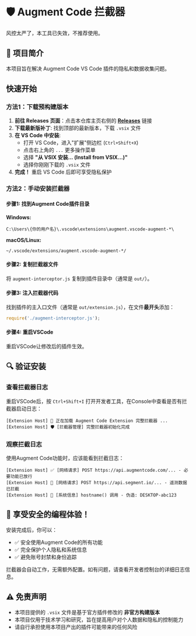 # 🛡️ Augment Code 拦截器

风控太严了，本工具已失效，不推荐使用。

## 🚀 项目简介

本项目旨在解决 Augment Code VS Code 插件的隐私和数据收集问题。

##  快速开始

### 方法1：下载预构建版本

1. **前往 Releases 页面**：点击本仓库主页右侧的 [**Releases**](https://github.com/cylind/augment-code-patcher/releases) 链接
2. **下载最新版补丁**: 找到顶部的最新版本，下载 `.vsix` 文件
3. **在 VS Code 中安装**:
   - 打开 VS Code，进入"扩展"侧边栏 (`Ctrl+Shift+X`)
   - 点击右上角的 `...` 更多操作菜单
   - 选择 **"从 VSIX 安装... (Install from VSIX...)"**
   - 选择你刚刚下载的 `.vsix` 文件
4. **完成！** 重启 VS Code 后即可享受隐私保护

### 方法2：手动安装拦截器

#### 步骤1: 找到Augment Code插件目录

**Windows:**
```
C:\Users\{你的用户名}\.vscode\extensions\augment.vscode-augment-*\
```

**macOS/Linux:**
```
~/.vscode/extensions/augment.vscode-augment-*/
```

#### 步骤2: 复制拦截器文件

将 `augment-interceptor.js` 复制到插件目录中（通常是 `out/`）。

#### 步骤3: 注入拦截器代码

找到插件的主入口文件（通常是 `out/extension.js`），在文件**最开头**添加：

```javascript
require('./augment-interceptor.js');
```

#### 步骤4: 重启VSCode

重启VSCode让修改后的插件生效。

## 🔍 验证安装

### 查看拦截器日志

重启VSCode后，按 `Ctrl+Shift+I` 打开开发者工具，在Console中查看是否有拦截器启动日志：

```
[Extension Host] 🚀 正在加载 Augment Code Extension 完整拦截器 ...
[Extension Host] 🛡️ [拦截器管理] 完整拦截器初始化完成
```

### 观察拦截日志

使用Augment Code功能时，应该能看到拦截日志：

```
[Extension Host] ✅ [网络请求] POST https://api.augmentcode.com/... - 必要功能已放行
[Extension Host] 🚫 [网络请求] POST https://api.segment.io/... - 遥测数据已拦截
[Extension Host] 🔄 [系统信息] hostname() 调用 - 伪造: DESKTOP-abc123
```

## 🎉 享受安全的编程体验！

安装完成后，你可以：

- ✅ 安全使用Augment Code的所有功能
- ✅ 完全保护个人隐私和系统信息  
- ✅ 避免账号封禁和身份追踪

拦截器会自动工作，无需额外配置。如有问题，请查看开发者控制台的详细日志信息。

## ⚠️ 免责声明

- 本项目提供的 `.vsix` 文件是基于官方插件修改的 **非官方构建版本**
- 本项目仅用于技术学习和研究，旨在提高用户对个人数据和隐私的控制能力
- 请自行承担使用本项目产出的插件可能带来的任何风险
